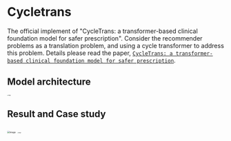 # Cycletrans
The official implement of "CycleTrans: a transformer-based clinical foundation model for safer prescription".
Consider the recommender problems as a translation problem, and using a cycle transformer to address this problem. Details please read the paper, [`CycleTrans: a transformer-based clinical foundation model for safer prescription`](https://openreview.net/pdf?id=DDImhCbXpo).

## Model architecture
<img src="https://github.com/Undefeated-man/Cycletrans/assets/51683546/6e876f4d-2637-4a7c-b318-202a63306d53" alt="image" style="zoom:15%;" />

## Result and Case study
<img src="https://github.com/Undefeated-man/Cycletrans/assets/51683546/f346c65c-a038-47e7-a017-d15e41a06087" alt="image" style="zoom:35%;" />

<img src="https://github.com/Undefeated-man/Cycletrans/assets/51683546/337dafc3-7024-4aa1-bd8a-558f6239cd6e" alt="image" style="zoom:15%;" />
